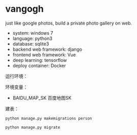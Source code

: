 # vangogh

just like google photos, build a private photo gallery on web.

* system: windows 7
* language: python3
* database: sqlite3
* backend web framework: django
* frontend web framework: Vue
* deep learning: tensorflow
* deploy container: Docker

运行环境：

环境变量：

* BAIDU_MAP_SK 百度地图SK

建表：

```shell
python manage.py makemigrations person

python manage.py migrate
```
